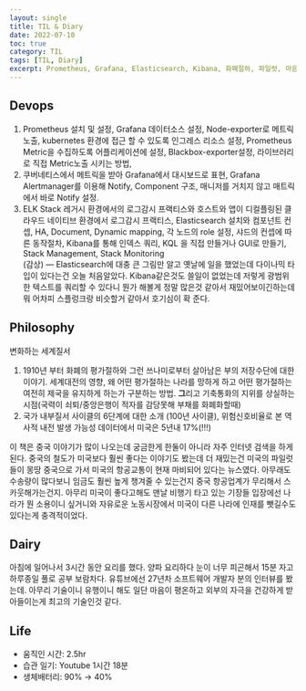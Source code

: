 ```yaml
---
layout: single
title: TIL & Diary
date: 2022-07-10
toc: true
category: TIL
tags: [TIL, Diary]
excerpt: Prometheus, Grafana, Elasticsearch, Kibana, 화폐절하, 파일럿, 마음관리
---
```

## Devops  
1) Prometheus 설치 및 설정, Grafana 데이터소스 설정, Node-exporter로 메트릭 노출, kubernetes 환경에 접근 할 수 있도록 인그레스 리소스 설정, Prometheus Metric을 수집하도록 어플리케이션에 설정, Blackbox-exporter설정, 라이브러리로 직접 Metric노출 시키는 방법,   
2) 쿠버네티스에서 메트릭을 받아 Grafana에서 대시보드로 표현, Grafana Alertmanager를 이용해 Notify, Component 구조, 매니저를 거치지 않고 매트릭에서 바로 Notify 설정.   
3) ELK Stack 레거시 환경에서의 로그감시 프랙티스와 호스트와 앱이 디컬플링된 클라우드 네이티브 환경에서 로그감시 프랙티스, Elasticsearch 설치와 컴포넌트 컨셉, HA, Document, Dynamic mapping, 각 노드의 role 설정, 샤드의 컨셉에 따른 동작절차, Kibana를 통해 인덱스 쿼리, KQL 을 직접 만들거나 GUI로 만들기, Stack Management, Stack Monitoring  
(감상) — Elasticsearch에 대충 큰 그림만 알고 옛날에 일을 했었는데 다이나믹 타입이 있다는건 오늘 처음알았다. Kibana같은것도 쓸일이 없었는데 저렇게 광범위한 텍스트를 쿼리할 수 있다니 뭔가 해볼게 정말 많은것 같아서 재밌어보이긴하는데 뭐 어차피 스플렁크랑 비슷할거 같아서 호기심이 확 준다.

## Philosophy  
변화하는 세계질서   
 1) 1910년 부터 화폐의 평가절하와 그런 쓰나미로부터 살아남은 부의 저장수단에 대한 이야기. 세계대전의 영향, 왜 어떤 평가절하는 나라를 망하게 하고 어떤 평가절하는 여전히 제국을 유지하게 하는가 구분하는 방법. **그**리고 기축통화의 지위를 상실하는 시점(국력이 쇠퇴/중앙은행이 적자를 감당못해 부채를 화폐화할때)   
2) 국가 내부질서 사이클의 6단계에 대한 소개 (100년 사이클), 위험신호비율로 본 역사적 내전 발생 가능성 데이터에서 미국은 5년내 17%(!‼)

이 책은 중국 이야기가 많이 나오는데 궁금한게 한둘이 아니라 자주 인터넷 검색을 하게된다. 중국의 철도가 미국보다 훨씬 좋다는 이야기도 봤는데 더 재밌는건 미국의 파일럿들이 몽땅 중국으로 가서 미국의 항공교통이 현재 마비되어 있다는 뉴스였다. 아무래도 수송량이 많다보니 임금도 훨씬 높게 챙겨줄 수 있는건지 중국 항공업계가 무리해서 스카웃해가는건지. 아무리 미국이 좋다고해도 맨날 비행기 타고 있는 기장들 입장에선 나라가 뭔 소용이니 싶거니와 자유로운 노동시장에서 미국이 다른 나라에 인재를 뺏길수도 있다는게 충격적이었다.

## Dairy  
아침에 일어나서 3시간 동안 요리를 했다. 양파 요리하다 눈이 너무 피곤해서 15분 자고 하루종일 풀로 공부 보람차다. 유튜브에선 27년차 소프트웨어 개발자 분의 인터뷰를 봤는데. 아무리 기술이니 유행이니 해도 일단 마음이 평온하고 외부의 자극을 건강하게 받아들이는게 최고의 기술인것 같다.
## Life

* 움직인 시간: 2.5hr
* 습관 일기: Youtube 1시간 18분
* 생체배터리: 90% → 40%
  